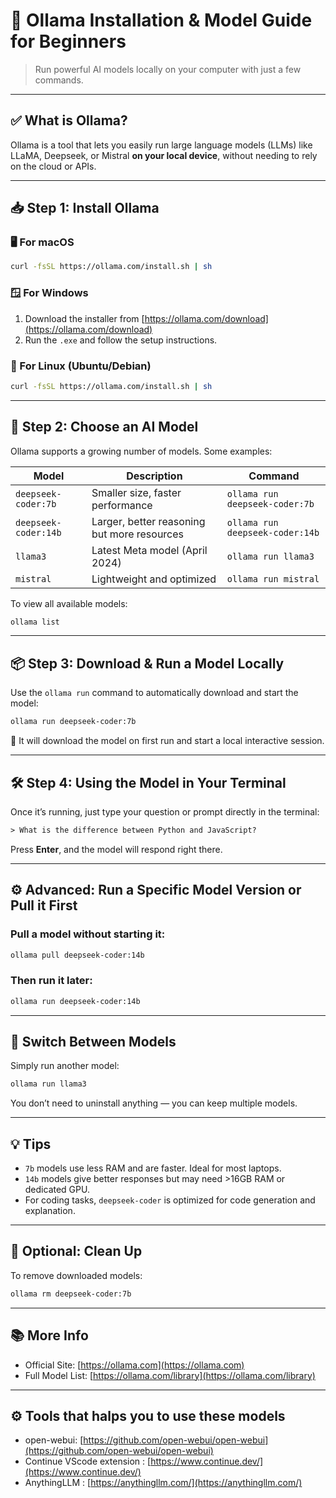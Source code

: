 # 🚀 Ollama Installation & Model Guide for Beginners

> Run powerful AI models locally on your computer with just a few commands.

---

## ✅ What is Ollama?

Ollama is a tool that lets you easily run large language models (LLMs) like LLaMA, Deepseek, or Mistral **on your local device**, without needing to rely on the cloud or APIs.

---

## 📥 Step 1: Install Ollama

### 🖥 For macOS
```bash
curl -fsSL https://ollama.com/install.sh | sh
```

### 🪟 For Windows
1. Download the installer from [https://ollama.com/download](https://ollama.com/download)
2. Run the `.exe` and follow the setup instructions.

### 🐧 For Linux (Ubuntu/Debian)
```bash
curl -fsSL https://ollama.com/install.sh | sh
```

---

## 🧠 Step 2: Choose an AI Model

Ollama supports a growing number of models. Some examples:

| Model                | Description                                 | Command                           |
|---------------------|---------------------------------------------|-----------------------------------|
| `deepseek-coder:7b` | Smaller size, faster performance            | `ollama run deepseek-coder:7b`    |
| `deepseek-coder:14b`| Larger, better reasoning but more resources | `ollama run deepseek-coder:14b`   |
| `llama3`            | Latest Meta model (April 2024)              | `ollama run llama3`               |
| `mistral`           | Lightweight and optimized                   | `ollama run mistral`              |

To view all available models:
```bash
ollama list
```

---

## 📦 Step 3: Download & Run a Model Locally

Use the `ollama run` command to automatically download and start the model:

```bash
ollama run deepseek-coder:7b
```

🔄 It will download the model on first run and start a local interactive session.

---

## 🛠 Step 4: Using the Model in Your Terminal

Once it’s running, just type your question or prompt directly in the terminal:

```txt
> What is the difference between Python and JavaScript?
```

Press **Enter**, and the model will respond right there.

---

## ⚙️ Advanced: Run a Specific Model Version or Pull it First

### Pull a model without starting it:
```bash
ollama pull deepseek-coder:14b
```

### Then run it later:
```bash
ollama run deepseek-coder:14b
```

---

## 🔄 Switch Between Models

Simply run another model:
```bash
ollama run llama3
```

You don’t need to uninstall anything — you can keep multiple models.

---

## 💡 Tips

- `7b` models use less RAM and are faster. Ideal for most laptops.
- `14b` models give better responses but may need >16GB RAM or dedicated GPU.
- For coding tasks, `deepseek-coder` is optimized for code generation and explanation.

---

## 🧽 Optional: Clean Up

To remove downloaded models:
```bash
ollama rm deepseek-coder:7b
```

---

## 📚 More Info

- Official Site: [https://ollama.com](https://ollama.com)
- Full Model List: [https://ollama.com/library](https://ollama.com/library)

---

## ⚙️ Tools that halps you to use these models
- open-webui: [https://github.com/open-webui/open-webui](https://github.com/open-webui/open-webui)
- Continue VScode extension : [https://www.continue.dev/](https://www.continue.dev/)
- AnythingLLM : [https://anythingllm.com/](https://anythingllm.com/)


